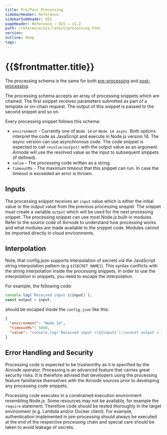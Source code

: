 ```yaml
---
title: Pre/Post Processing
sidebarHeader: Reference
sidebarSubHeader: OIS
pageHeader: Reference → OIS → v1.2
path: /reference/ois/latest/processing.html
version:
outline: deep
tags:
---
```


<VersionWarning/>

<PageHeader/>

<SearchHighlight/>

# {{$frontmatter.title}}

<!--TocHeader /> <TOC class="table-of-contents" :include-level="[2,5]" /-->

The processing schema is the same for both
[pre-processing](./ois.md#_5-9-preprocessingspecifications) and
[post-processing](./ois.md#_5-10-postprocessingspecifications).

The processing schema accepts an array of processing snippets which are chained.
The first snippet receives parameters submitted as part of a template or
on-chain request. The output of this snippet is passed to the second snippet and
so on.

Every processing snippet follows this schema:

- `environment` - Currently one of `Node 14` or `Node 14 async`. Both options
  interpret the code as JavaScript and execute in Node.js version 14. The async
  version can use asynchronous code. The code snippet is expected to call
  `resolve(output)` with the output value as an argument. Airnode will use the
  resolved value as the input to subsequent snippets (if defined).
- `value` - The processing code written as a string.
- `timeoutMs` - The maximum timeout that this snippet can run. In case the
  timeout is exceeded an error is thrown.

## Inputs

The processing snippet receives an `input` value which is either the initial
value or the output value from the previous processing snippet. The snippet must
create a variable `output` which will be used for the next processing snippet.
The processing snippet can use most Node.js built-in modules. Refer to the
source code of Airnode to understand how processing works and what modules are
made available to the snippet code. Modules cannot be imported directly in cloud
environments.

## Interpolation

Note, that config.json supports interpolation of secrets via the JavaScript
string interpolation pattern (e.g `${SECRET_NAME}`). This syntax conflicts with
the string interpolation inside the processing snippets. In order to use the
interpolation in snippets, you need to escape the interpolation.

For example, the following code:

```js
console.log(`Received input ${input}`);
const output = input;
```

should be escaped inside the `config.json` like this:

```json
{
  "environment": "Node 14",
  "timeoutMs": 5000,
  "value": "console.log(`Received input \\${input}`);\nconst output = input;"
}
```

## Error Handling and Security

Processing code is expected to be trustworthy as it is specified by the Airnode
operator. Processing is an advanced feature that carries great security risks.
It is therefore advised that developers using the processing feature familiarise
themselves with the Airnode sources prior to developing any processing code
snippets.

Processing code executes in a constrained execution environment resembling
Node.js. Some resources may not be available, for example the `require`
statement. Therefore code should be tested thoroughly in the target environment
(e.g. Lambda and/or Docker client). For example, authentication implemented in
pre-processing should always be executed at the end of the respective processing
chain and special care should be taken to avoid leakage of secrets.
